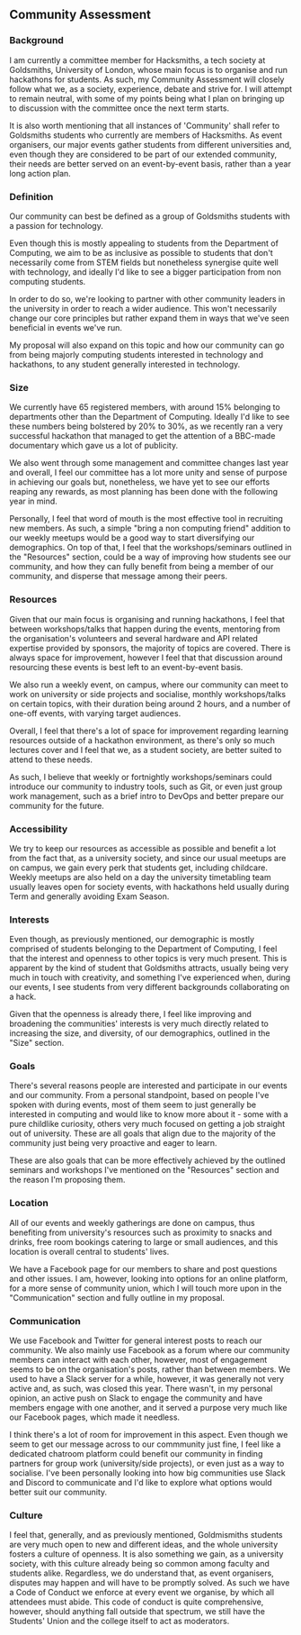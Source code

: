 ## Community Assessment


### Background

I am currently a committee member for Hacksmiths, a tech society at Goldsmiths, University of London, whose main focus is to organise and run hackathons for students. As such, my Community Assessment will closely follow what we, as a society, experience, debate and strive for. I will attempt to remain neutral, with some of my points being what I plan on bringing up to discussion with the committee once the next term starts.

It is also worth mentioning that all instances of 'Community' shall refer to Goldsmiths students who currently are members of Hacksmiths. As event organisers, our major events gather students from different universities and, even though they are considered to be part of our extended community, their needs are better served on an event-by-event basis, rather than a year long action plan.

### Definition

Our community can best be defined as a group of Goldsmiths students with a passion for technology.

Even though this is mostly appealing to students from the Department of Computing, we aim to be as inclusive as possible to students that don't necessarily come from STEM fields but nonetheless synergise quite well with technology, and ideally I'd like to see a bigger participation from non computing students.

In order to do so, we're looking to partner with other community leaders in the university in order to reach a wider audience. This won't necessarily change our core principles but rather expand them in ways that we've seen beneficial in events we've run.

My proposal will also expand on this topic and how our community can go from being majorly computing students interested in technology and hackathons, to any student generally interested in technology.

### Size

We currently have 65 registered members, with around 15% belonging to departments other than the Department of Computing.
Ideally I'd like to see these numbers being bolstered by 20% to 30%, as we recently ran a very successful hackathon that managed to get the attention of a BBC-made documentary which gave us a lot of publicity.

We also went through some management and committee changes last year and overall, I feel our committee has a lot more unity and sense of purpose in achieving our goals but, nonetheless, we have yet to see our efforts reaping any rewards, as most planning has been done with the following year in mind.

Personally, I feel that word of mouth is the most effective tool in recruiting new members. As such, a simple "bring a non computing friend" addition to our weekly meetups would be a good way to start diversifying our demographics. On top of that, I feel that the workshops/seminars outlined in the "Resources" section, could be a way of improving how students see our community, and how they can fully benefit from being a member of our community, and disperse that message among their peers.

### Resources

Given that our main focus is organising and running hackathons, I feel that between workshops/talks that happen during the events, mentoring from the organisation's volunteers and several hardware and API related expertise provided by sponsors, the majority of topics are covered. There is always space for improvement, however I feel that that discussion around resourcing these events is best left to an event-by-event basis.

We also run a weekly event, on campus, where our community can meet to work on university or side projects and socialise, monthly workshops/talks on certain topics, with their duration being around 2 hours, and a number of one-off events, with varying target audiences.

Overall, I feel that there's a lot of space for improvement regarding learning resources outside of a hackathon environment, as there's only so much lectures cover and I feel that we, as a student society, are better suited to attend to these needs.

As such, I believe that weekly or fortnightly workshops/seminars could introduce our community to industry tools, such as Git, or even just group work management, such as a brief intro to DevOps and better prepare our community for the future.

### Accessibility

We try to keep our resources as accessible as possible and benefit a lot from the fact that, as a university society, and since our usual meetups are on campus, we gain every perk that students get, including childcare. Weekly meetups are also held on a day the university timetabling team usually leaves open for society events, with hackathons held usually during Term and generally avoiding Exam Season.

### Interests

Even though, as previously mentioned, our demographic is mostly comprised of students belonging to the Department of Computing, I feel that the interest and openness to other topics is very much present. This is apparent by the kind of student that Goldsmiths attracts, usually being very much in touch with creativity, and something I've experienced when, during our events, I see students from very different backgrounds collaborating on a hack.

Given that the openness is already there, I feel like improving and broadening the communities' interests is very much directly related to increasing the size, and diversity, of our demographics, outlined in the "Size" section.

### Goals

There's several reasons people are interested and participate in our events and our community. From a personal standpoint, based on people I've spoken with during events, most of them seem to just generally be interested in computing and would like to know more about it - some with a pure childlike curiosity, others very much focused on getting a job straight out of university. These are all goals that align due to the majority of the community just being very proactive and eager to learn.

These are also goals that can be more effectively achieved by the outlined seminars and workshops I've mentioned on the "Resources" section and the reason I'm proposing them.

### Location

All of our events and weekly gatherings are done on campus, thus benefiting from university's resources such as proximity to snacks and drinks, free room bookings catering to large or small audiences, and this location is overall central to students' lives.

We have a Facebook page for our members to share and post questions and other issues. I am, however, looking into options for an online platform, for a more sense of community union, which I will touch more upon in the "Communication" section and fully outline in my proposal.

### Communication

We use Facebook and Twitter for general interest posts to reach our community. We also mainly use Facebook as a forum where our community members can interact with each other, however, most of engagement seems to be on the organisation's posts, rather than between members. We used to have a Slack server for a while, however, it was generally not very active and, as such, was closed this year. There wasn't, in my personal opinion, an active push on Slack to engage the community and have members engage with one another, and it served a purpose very much like our Facebook pages, which made it needless.

I think there's a lot of room for improvement in this aspect. Even though we seem to get our message across to our commmunity just fine, I feel like a dedicated chatroom platform could benefit our community in finding partners for group work (university/side projects), or even just as a way to socialise. I've been personally looking into how big communities use Slack and Discord to communicate and I'd like to explore what options would better suit our community.

### Culture

I feel that, generally, and as previously mentioned, Goldmismiths students are very much open to new and different ideas, and the whole university fosters a culture of openness. It is also something we gain, as a university society, with this culture already being so common among faculty and students alike. Regardless, we do understand that, as event organisers, disputes may happen and will have to be promptly solved. As such we have a Code of Conduct we enforce at every event we organise, by which all attendees must abide. This code of conduct is quite comprehensive, however, should anything fall outside that spectrum, we still have the Students' Union and the college itself to act as moderators.
